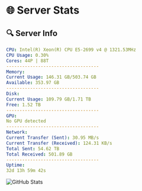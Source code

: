 # 🌐 Server Stats
## 🔍 Server Info
```yaml
CPU: Intel(R) Xeon(R) CPU E5-2699 v4 @ 1321.53MHz
CPU Usage: 0.30%
Cores: 44P | 88T
-----------------------------------
Memory:
Current Usage: 146.31 GB/503.74 GB
Available: 353.97 GB
-----------------------------------
Disk:
Current Usage: 109.79 GB/1.71 TB
Free: 1.52 TB
-----------------------------------
GPU:
No GPU detected
-----------------------------------
Network:
Current Transfer (Sent): 30.95 MB/s
Current Transfer (Received): 124.31 KB/s
Total Sent: 54.62 TB
Total Received: 501.89 GB
-----------------------------------
Uptime:
32d 13h 59m 42s
```
![GitHub Stats](https://img.shields.io/badge/Updated-2025-04-09_11:22:31-blue)